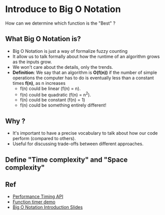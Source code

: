 # Introduce to Big O Notation
How can we determine which function is the "Best" ?

## What Big O Notation is?

- Big O Notation is just a way of formalize fuzzy counting
- It allow us to talk formally about how the runtime of an algorithm grows as the inputs grow.
- We won't care about the details, only the trends.
- **Definition**: We say that an algorithm is **O(f(n))** if the number of simple operations the computer has to do is eventually less than a constant times **f(n)**, as n increases
  - f(n) could be linear (f(n) = n). 
  - f(n) could be quadratic (f(n) = n<sup>2</sup>).
  - f(n) could be constant (f(n) = 1)
  - f(n) could be something entirely different!

## Why ?

- It's important to have a precise vocabulary to talk about how our code perform (compared to others).
- Useful for discussing trade-offs between different approaches.

## Define "Time complexity" and "Space complexity"


## Ref
- [Performance Timing API](https://nodejs.org/docs/latest-v8.x/api/perf_hooks.html#perf_hooks_performance_now)
- [Function timer demo](https://rithmschool.github.io/function-timer-demo/)
- [Big O Notation Introduction Slides](https://cs.slides.com/colt_steele/big-o-notation)

